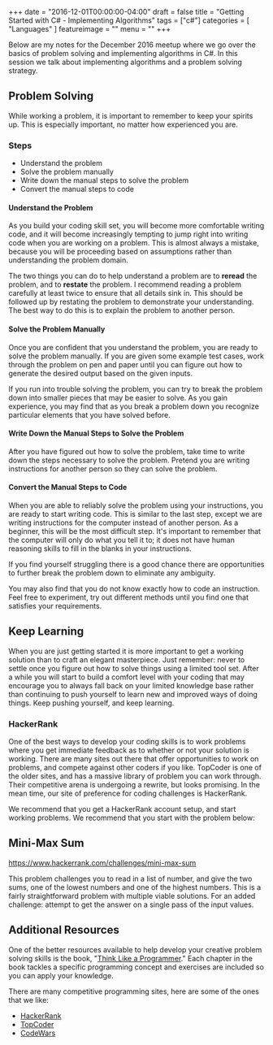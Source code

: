 +++
date = "2016-12-01T00:00:00-04:00"
draft = false
title = "Getting Started with C# - Implementing Algorithms"
tags = ["c#"]
categories = [ "Languages" ]
featureimage = ""
menu = ""
+++

Below are my notes for the December 2016 meetup where we go over the basics of problem solving and implementing algorithms in C#. In this session we talk about implementing algorithms and a problem solving strategy.

<!--more-->

## Problem Solving

While working a problem, it is important to remember to keep your spirits up. This is especially important, no matter how experienced you are. 

### Steps

* Understand the problem
* Solve the problem manually
* Write down the manual steps to solve the problem
* Convert the manual steps to code 

#### Understand the Problem

As you build your coding skill set, you will become more comfortable writing code, and it will become increasingly tempting to jump right into writing code when you are working on a problem. This is almost always a mistake, because you will be proceeding based on assumptions rather than understanding the problem domain.

The two things you can do to help understand a problem are to **reread** the problem, and to **restate** the problem. I recommend reading a problem carefully at least twice to ensure that all details sink in. This should be followed up by restating the problem to demonstrate your understanding. The best way to do this is to explain the problem to another person.

#### Solve the Problem Manually

Once you are confident that you understand the problem, you are ready to solve the problem manually. If you are given some example test cases, work through the problem on pen and paper until you can figure out how to generate the desired output based on the given inputs.

If you run into trouble solving the problem, you can try to break the problem down into smaller pieces that may be easier to solve. As you gain experience, you may find that as you break a problem down you recognize particular elements that you have solved before.

#### Write Down the Manual Steps to Solve the Problem

After you have figured out how to solve the problem, take time to write down the steps necessary to solve the problem. Pretend you are writing instructions for another person so they can solve the problem.

#### Convert the Manual Steps to Code

When you are able to reliably solve the problem using your instructions, you are ready to start writing code. This is similar to the last step, except we are writing instructions for the computer instead of another person. As a beginner, this will be the most difficult step. It's important to remember that the computer will only do what you tell it to; it does not have human reasoning skills to fill in the blanks in your instructions.

If you find yourself struggling there is a good chance there are opportunities to further break the problem down to eliminate any ambiguity. 

You may also find that you do not know exactly how to code an instruction. Feel free to experiment, try out different methods until you find one that satisfies your requirements.

## Keep Learning

When you are just getting started it is more important to get a working solution than to craft an elegant masterpiece. Just remember: never to settle once you figure out how to solve things using a limited tool set. After a while you will start to build a comfort level with your coding that may encourage you to always fall back on your limited knowledge base rather than continuing to push yourself to learn new and improved ways of doing things. Keep pushing yourself, and keep learning.

### HackerRank

One of the best ways to develop your coding skills is to work problems where you get immediate feedback as to whether or not your solution is working. There are many sites out there that offer opportunities to work on problems, and compete against other coders if you like. TopCoder is one of the older sites, and has a massive library of problem you can work through. Their competitive arena is undergoing a rewrite, but looks promising. In the mean time, our site of preference for coding challenges is HackerRank.

We recommend that you get a HackerRank account setup, and start working problems. We recommend that you start with the problem below:

## Mini-Max Sum

https://www.hackerrank.com/challenges/mini-max-sum

This problem challenges you to read in a list of number, and give the two sums, one of the lowest numbers and one of the highest numbers. This is a fairly straightforward problem with multiple viable solutions. For an added challenge: attempt to get the answer on a single pass of the input values.

## Additional Resources

One of the better resources available to help develop your creative problem solving skills is the book, "[Think Like a Programmer](https://www.amazon.com/Think-Like-Programmer-Introduction-Creative/dp/1593274246)." Each chapter in the book tackles a specific programming concept and exercises are included so you can apply your knowledge.

There are many competitive programming sites, here are some of the ones that we like:

* [HackerRank](https://www.hackerrank.com)
* [TopCoder](https://www.topcoder.com)
* [CodeWars](https://www.codewars.com/)